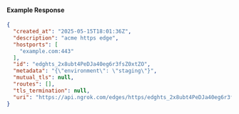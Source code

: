 <!-- Code generated for API Clients. DO NOT EDIT. -->

#### Example Response

```json
{
  "created_at": "2025-05-15T18:01:36Z",
  "description": "acme https edge",
  "hostports": [
    "example.com:443"
  ],
  "id": "edghts_2x8ubt4PeDJa40eg6r3fsZ0xtZO",
  "metadata": "{\"environment\": \"staging\"}",
  "mutual_tls": null,
  "routes": [],
  "tls_termination": null,
  "uri": "https://api.ngrok.com/edges/https/edghts_2x8ubt4PeDJa40eg6r3fsZ0xtZO"
}
```
